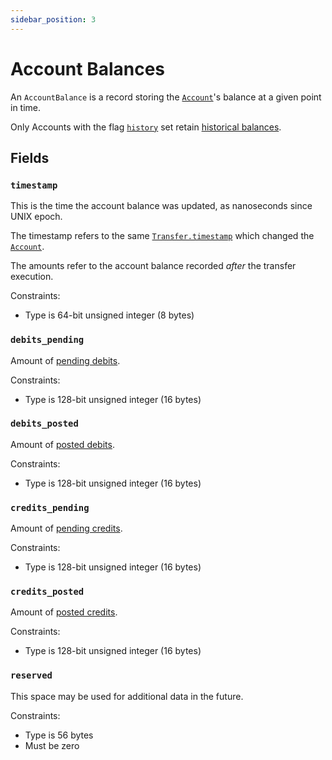 ```yaml
---
sidebar_position: 3
---
```


# Account Balances

An `AccountBalance` is a record storing the [`Account`](./accounts.md)'s balance
at a given point in time.

Only Accounts with the flag [`history`](./accounts.md#flagshistory) set retain
[historical balances](https://docs.tigerbeetle.com/reference/operations/get_account_balances).

## Fields

### `timestamp`

This is the time the account balance was updated, as nanoseconds since
UNIX epoch.

The timestamp refers to the same [`Transfer.timestamp`](./transfers.md#timestamp)
which changed the [`Account`](./accounts.md).

The amounts refer to the account balance recorded _after_ the transfer execution.

Constraints:

* Type is 64-bit unsigned integer (8 bytes)

### `debits_pending`

Amount of [pending debits](./accounts.md#debits_pending).

Constraints:

* Type is 128-bit unsigned integer (16 bytes)

### `debits_posted`

Amount of [posted debits](./accounts.md#debits_posted).

Constraints:

* Type is 128-bit unsigned integer (16 bytes)

### `credits_pending`

Amount of [pending credits](./accounts.md#credits_pending).

Constraints:

* Type is 128-bit unsigned integer (16 bytes)

### `credits_posted`

Amount of [posted credits](./accounts.md#credits_posted).

Constraints:

* Type is 128-bit unsigned integer (16 bytes)

### `reserved`

This space may be used for additional data in the future.

Constraints:

* Type is 56 bytes
* Must be zero